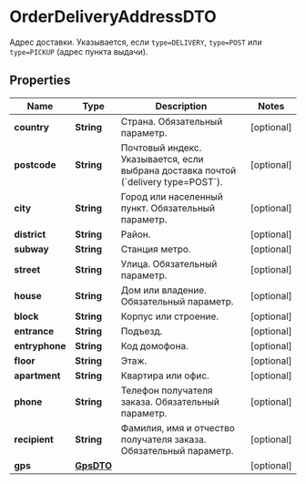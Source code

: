 

# OrderDeliveryAddressDTO

Адрес доставки.  Указывается, если `type=DELIVERY`, `type=POST` или `type=PICKUP` (адрес пункта выдачи). 

## Properties

| Name | Type | Description | Notes |
|------------ | ------------- | ------------- | -------------|
|**country** | **String** | Страна.  Обязательный параметр.  |  [optional] |
|**postcode** | **String** | Почтовый индекс.  Указывается, если выбрана доставка почтой (&#x60;delivery type&#x3D;POST&#x60;).  |  [optional] |
|**city** | **String** | Город или населенный пункт.  Обязательный параметр.  |  [optional] |
|**district** | **String** | Район. |  [optional] |
|**subway** | **String** | Станция метро. |  [optional] |
|**street** | **String** | Улица.  Обязательный параметр.  |  [optional] |
|**house** | **String** | Дом или владение.  Обязательный параметр.  |  [optional] |
|**block** | **String** | Корпус или строение. |  [optional] |
|**entrance** | **String** | Подъезд. |  [optional] |
|**entryphone** | **String** | Код домофона. |  [optional] |
|**floor** | **String** | Этаж. |  [optional] |
|**apartment** | **String** | Квартира или офис. |  [optional] |
|**phone** | **String** | Телефон получателя заказа.  Обязательный параметр.  |  [optional] |
|**recipient** | **String** | Фамилия, имя и отчество получателя заказа.  Обязательный параметр.  |  [optional] |
|**gps** | [**GpsDTO**](GpsDTO.md) |  |  [optional] |



